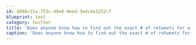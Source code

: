 ```yaml
---
id: 8888c21a-753c-49e8-9eed-3e4c4a1252cf
blueprint: text
category: twitter
title: 'Does anyone know how to find out the exact # of retweets for a tweet? Twitter seems to only return "100+" #firstWorldProblems'
caption: 'Does anyone know how to find out the exact # of retweets for a tweet? Twitter seems to only return "100+" <span class="hashtag hashtag_local">#<a href="http://tweettemp.darylchymko.ca/?tag=firstworldproblems">firstWorldProblems</a>'
---
```


